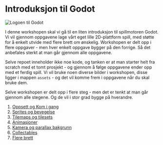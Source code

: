 # Introduksjon til Godot

![Logoen til Godot](https://upload.wikimedia.org/wikipedia/commons/thumb/5/5a/Godot_logo.svg/1280px-Godot_logo.svg.png)

I denne workshopen skal vi gå til en liten introduksjon til spillmotoren Godot. Vi vil gjennom oppgavene lage vårt eget
lille 2D-plattform spill, med støtte for å enkelt utvide med flere brett om ønskelig. Workshopen er delt opp i flere
oppgaver - men hver enkelt oppgave bygger på den forrige. Så det anbefales sterkt at man går gjennom alle oppgavene.

Selve repoet inneholder ikke noe kode, og tanken er at man starter helt fra scratch med et tomt prosjekt - og gjennom
å følge oppgavene ender opp med et ferdig spill. Vi vil bruke noen diverse bilder i workshopen, disse ligger i mappen
`assets` - og det vil komme frem i oppgavene når du skal bruke dem.

Selve workshopen er delt opp i flere steg - men det er tenkt at man går gjennom alle stegene. Og de vil i stor
grad bygge på hverandre.

1. [Oppsett og Kom i gang](01-kom-i-gang.md)
2. [Sprites og bevegelse](02-sprites-og-bevegelse.md)
3. [Tilemaps og tilesets](03-tilemaps-og-tilesets.md)
4. [Animasjoner](04-animasjoner.md)
5. [Kamera og parallax bakgrunn](05-parallax-bakgrunn.md)
6. [Collectables](06-collectables.md)
7. [Flere brett](07-flere-brett.md)

